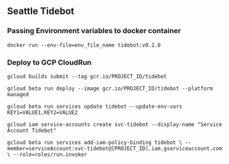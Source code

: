 ## Seattle Tidebot

### Passing Environment variables to docker container
`docker run --env-file=env_file_name tidebot:v0.1.0`

### Deploy to GCP CloudRun
`gcloud builds submit --tag gcr.io/PROJECT_ID/tidebot`

`gcloud beta run deploy --image gcr.io/PROJECT_ID/tidebot --platform managed`

`gcloud beta run services update tidebot --update-env-vars KEY1=VALUE1,KEY2=VALUE2`

`gcloud iam service-accounts create svc-tidebot --display-name "Service Account Tidebot"`

`gcloud beta run services add-iam-policy-binding tidebot \
    --member=serviceAccount:svc-tidebot@[PROJECT_ID].iam.gserviceaccount.com \
    --role=roles/run.invoker`
